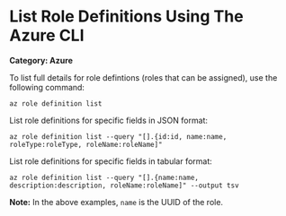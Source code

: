 # List Role Definitions Using The Azure CLI

__Category: Azure__

To list full details for role defintions (roles that can be assigned), use the following command:

```shell
az role definition list
```

List role definitions for specific fields in JSON format:

```shell
az role definition list --query "[].{id:id, name:name, roleType:roleType, roleName:roleName]"
```

List role definitions for specific fields in tabular format:

```shell
az role definition list --query "[].{name:name, description:description, roleName:roleName]" --output tsv
```

__Note:__ In the above examples, `name` is the UUID of the role.
